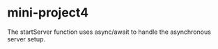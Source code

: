 # mini-project4


 The startServer function uses async/await to handle the asynchronous server setup.
